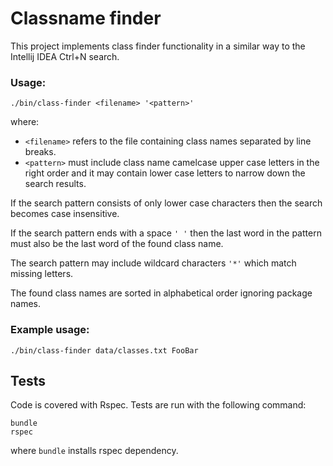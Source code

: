 # Classname finder

This project implements class finder functionality in a similar way to the Intellij IDEA Ctrl+N search.

### Usage:

```
./bin/class-finder <filename> '<pattern>'
```

where:

* `<filename>` refers to the file containing class names separated by line breaks.
* `<pattern>` must include class name camelcase upper case letters in the right order and it may contain lower case letters to narrow down the search results.

If the search pattern consists of only lower case characters then the search becomes case insensitive.

If the search pattern ends with a space `' '` then the last word in the pattern must also be the last word of the found class name.

The search pattern may include wildcard characters `'*'` which match missing letters.

The found class names are sorted in alphabetical order ignoring package names.

### Example usage:

```
./bin/class-finder data/classes.txt FooBar
```

## Tests

Code is covered with Rspec.
Tests are run with the following command:

```
bundle
rspec
```

where ```bundle``` installs rspec dependency.
